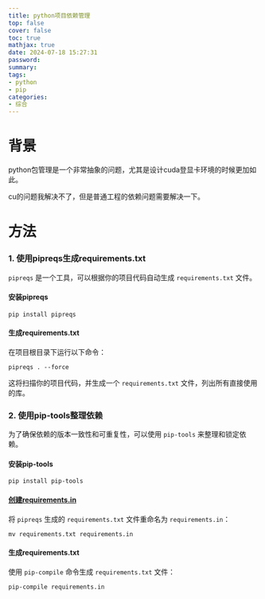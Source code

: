 ```yaml
---
title: python项目依赖管理
top: false
cover: false
toc: true
mathjax: true
date: 2024-07-18 15:27:31
password:
summary:
tags:
- python
- pip
categories:
- 综合
---
```




# 背景

python包管理是一个非常抽象的问题，尤其是设计cuda登显卡环境的时候更加如此。

cu的问题我解决不了，但是普通工程的依赖问题需要解决一下。



# 方法

### 1. 使用pipreqs生成requirements.txt

`pipreqs` 是一个工具，可以根据你的项目代码自动生成 `requirements.txt` 文件。

#### 安装pipreqs

```
pip install pipreqs
```

#### 生成requirements.txt

在项目根目录下运行以下命令：

```
pipreqs . --force
```

这将扫描你的项目代码，并生成一个 `requirements.txt` 文件，列出所有直接使用的库。

### 2. 使用pip-tools整理依赖

为了确保依赖的版本一致性和可重复性，可以使用 `pip-tools` 来整理和锁定依赖。

#### 安装pip-tools

```
pip install pip-tools
```

#### [创建requirements.in](http://xn--requirements-sy5ts55l.in/)

将 `pipreqs` 生成的 `requirements.txt` 文件重命名为 `requirements.in`：

```
mv requirements.txt requirements.in
```

#### 生成requirements.txt

使用 `pip-compile` 命令生成 `requirements.txt` 文件：

```
pip-compile requirements.in
```
